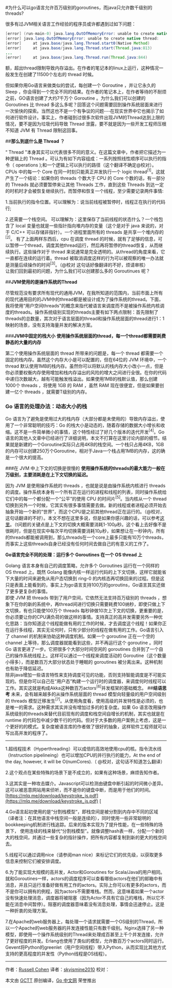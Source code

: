 #为什么可以go语言允许百万级别的goroutines，而java只允许数千级别的threads? 

很多有过JVM相关语言工作经验的程序员或许都遇到过如下问题：

```java
[error] (run-main-0) java.lang.OutOfMemoryError: unable to create native thread:
[error] java.lang.OutOfMemoryError: unable to create native thread:
[error] 	at java.base/java.lang.Thread.start0(Native Method)
[error] 	at java.base/java.lang.Thread.start(Thread.java:813)
...
[error] 	at java.base/java.lang.Thread.run(Thread.java:844)
```

额，超出thread限制导致内存溢出。在作者的笔记本的linux上运行，这种情况一般发生在创建了11500个左右的 thread 时候。

但如果你用Go语言来做类似的尝试，每创建一个 Goroutine ，并让它永久的 Sleep ，你会得到一个完全不同的结果。在作者的笔记本上，在作者等待的不耐烦之前，GO语言创建了大约7千万个 Goroutine 。为什么我们可以创建的 Goroutines 比 thread 多这么多呢？回答这个问题需要回到操作系统层面来进行一次愉快的探索。当然这也不是一个有争议的问题---在现实世界中它也揭示了如何进行软件设计。事实上，作者碰到过很多次软件出现JVM的Thread达到上限的情况，要不是因为垃圾代码导致 Thread 泄露，要不就是因为一些开发工程师压根不知道 JVM 有 Thread 限制这回事。

##**那么到底什么是 Thread ？** 

“ Thread "本身其实可以代表很多不同的意义。在这篇文章中，作者把它描述为一种逻辑上的 Thread 。可认为有如下内容组成：一系列按照线性顺序可以执行的指令（ operations );和一个逻辑上可以执行的路径（这个翻译不确定@校对）。CPUs 中的每一个 Core 在同一时刻只能真正并发执行一个 logic thread<sup>[1]</sup>。这就产生了一个结论：如果你的 threads 个数大于 CPU 的 Core 个数的话，有一部分的 Threads 就必须要暂停来让其他 Threads 工作，直到这些 Threads 到达一定的时机时才会被恢复继续执行。而暂停和恢复一个线程，至少需要记录两件事情:

1.当前执行的指令位置。可以理解为：说当前线程被暂停时，线程正在执行的代码行;

2.还需要一个栈空间。 可以理解为：这里保存了当前线程的状态什么？一个栈包含了 local 变量也就是一些指针指向堆内存的变量（这个是对于 java 来说的，对于 C/C++ 可以存储非指针）。一个进程里面所有的 threads 是共享一个堆内存的<sup>[2]</sup>。
有了上面两样东西后，cpu 在调度 thread 的时候，就有了足够的信息，可以暂停一个thread，调度其他thread运行，然后再将暂停的thread恢复，从而继续执行。这些操作对于 thread 来说通常是完全透明的。从thread的角度来看，它一直都在连续的运行着。thread 被取消调度这样的行为可以被观察的唯一办法就是测量后续操作的时间<sup>[3]</sup>。（@校对 这句话好像翻译的不好，烦请审核）<br>让我们回到最初的问题，为什么我们可以创建那么多的 Goroutinues 呢？

##**JVM使用的是操作系统的Thread** 

尽管规范没有要求所有现代的通用JVM，在我所知道的范围内，当前市面上所有的现代通用目的的JVM中的thread都是被设计成为了操作系统的thread。下面，我将使用“用户空间threads"的概念来指代被语言来调度而不是被操作系统内核调度的threads。操作系统级别实现的threads主要有如下两点限制：首先限制了threads的总数量，其次对于语言层面的thread和操作系统层面的thread进行1：1映射的场景，没有支持海量并发的解决方案。

###**JVM中固定的栈大小** 
**使用操作系统层面的thread，每一个thread都需要耗费静态的大量的内存**

第二个使用操作系统层面的 thread 所带来的问题是，每一个 thread 都需要一个固定的栈内存。虽然这个内存大小是可以配置的，但在64位的 JVM 环境中，一个 thread 默认使用1MB的栈内存。虽然你可以将默认的栈内存大小改小一点，但是你必须要权衡内存使用增加和栈内存溢出的风险的增大之间进行全很。在你的代码中递归次数越大，越有可能触发栈溢出。如果使用1MB的栈默认值，那么创建1000个 threads ，将使用 1GB 的 RAM ，虽然 RAM 现在很便宜，但是如果要创建一亿个 threads ，就需要T级别的内存。

### **Go 语言的处理办法：动态大小的栈** 
 Go 语言为了避免是使用过大的栈内存（大部分都是未使用的）导致内存溢出，使用了一个非常聪明的技巧：Go 的栈大小是动态的，随着存储的数据大小增长和收缩。这不是一件简单微小的事情，这个特性经过了好几个版本的迭代开发<sup>[4]</sup>。Go语言的其他人文章中已经进行了详细说明，本文不打算在这里讨论内部的细节。结果就是新建的一个Goroutine实际只占用4KB的栈空间。一个栈只占用4KB，1GB的内存可以创建250万个Goroutine，相对于Java一个栈占用1MB的内存，这的确是一个很大的提高。

###在 JVM 中上下文的切换是很慢的 
**使用操作系统的threads的最大能力一般在万级别，主要消耗是在上下文切换的延迟。**

因为 JVM 是使用操作系统的 threads ，也就是说是由操作系统内核进行 threads 的调度。操作系统本身有一个所有正在运行的进程和线程的列表，同时操作系统给它们中的每一个都分配一个“公平”的使用 CPU 的时间片<sup>[5]</sup>。当内核从一个 thread 切换到另外一个时候，它其实有很多事情需要去做。新的线程或者进程必须开始去抽象开始一个新的“世界”，而这个CPU是之前其他thread正在运行的。（@校对，这句话翻译的不好）。本文不想在这里多说，但是如果你感兴趣的话，可以参考[这里](https://en.wikipedia.org/wiki/Context_switch)。（t问题的关键点是上下文的切换大概需要消耗1-100µ秒。这个看上去好像不是很耗时，但是在现实中每次平均切换需要消耗10µ秒，如果想让在一秒钟内，所有的threads都能被调用到，那么threads在一个core上最多只能有10万个threads，而事实上这些threads自身已经没有任何时间去做自己的有意义的工作了。

**Go语言完全不同的处理：运行多个 Goroutines 在一个 OS thread 上**

Golang 语言本身有自己的调度策略，允许多个 Goroutines 运行在一个同样的 OS thread 上。既然 Golang 能像内核一样运行代码的上下文切换，这样它就能省下大量的时间来避免从用户态切换到 ring-0 的内核态再切换回来的过程。但是这只是表面上能看到的，事实上为go语言支持100万的goroutins，Go语言其实还做了更多更复杂的事情。<br>
即使 JVM 把 threads 带到了用户空间，它依然无法支持百万级别的 threads ，想象下在你的新的系统中，再thread间进行切换只需要耗费100纳秒，即使只做上下文切换，有也只能使100万个 threads 每秒钟做10次上下文的切换，更重要的是，你必须要让你的CPU满负荷的做这样的事情。支持真正的高并发需要另外一种优化思路：当你知道这个线程能做有用的工作的时候，才去调度这个线程！如果你正在运行多线程，其实无论何时，只有少部分的线程在做有用的工作。Go语言引入了 channel 的机制来协助这种调度机制。如果一个  goroutine 正在一个空的 channel 上等待，那么调度器就能看到这些，并不再运行这个 goroutine 。同时 Go 语言更进了一步。它把很多个大部分时间空闲的 goroutines 合并到了一个自己的操作系统线程上。这样可以通过一个线程来调度活动的 Goroutine（这个数量小得多），而是数百万大部分状态处于睡眠的 goroutines 被分离出来。这种机制也有助于降低延迟。<br>
除非java增加一些语言特性来支持调度可见的功能，否则支持智能调度是不可能实现的。但是你可以自己在“用户态”构建一个运行时的调度器，来调度何时线程可以工作。其实这就是构成Akka这种数百万actors<sup>[6]</sup>并发框架的基础概念。
##**结语思考**
未来，会有越来越多的从操作系统层面的 thread 模型向轻量级的用户空间级别的 threads 模型迁移发生<sup>[7]</sup>。从使用角度看，使用高级的并发特性是必须的，也是唯一的需求。这种需求其实并没有增加过多的的复杂度。如果 Go 语言改用操作系统级别的threads来替代目前现有的调度和栈空间自增长的机制，其实也就是在 runtime 的代码包中减少数千行的代码。但对于大多数的用户案例上考虑，这是一个更好的的模式。复杂度被语言库的作者做了很好的抽象，这样软件工程师就可以写出高并发的程序了。

-------------------------------------------------------------------
1.超线程技术（Hyperthreading）可以成倍的高效地使用cpu的核。指令流水线（Instruction pipelineing）也可以增加CPU的并行执行的能力，At the end of the day, however, it will be O(numCores).（ @校对，这句话不知道怎么翻译）

2.这个观点在某些特殊的场景下是不成立的，如果有这种场景，麻烦告知作者。

3.这其实是一种攻击媒介。Javascript可以检测由键盘中断引起的时间微小差异。这可以被恶意网站用来侦听，而不是你的键盘中断，而是用于他们的时间。[https://mlq.me/download/keystroke_js.pdf](https://mlq.me/download/keystroke_js.pdf) [

4.Go语言起初使用的是“分割栈模型“，即栈空间是被分割到内存中不同的区域（译者注：在其他语言中栈空间一般是连续的），同时使用一些非常聪明的bookkeeping机制进行栈追踪。后来的版本实现为了提升性能，在一些特殊的场景下， 使用连续的栈来替代“分割栈模型”。就像调整hash表一样，分配一个新的大的栈空间，并通过一些复杂的指针操作，把所有内容都复制到新的更大的栈空间去。

5.线程可以通过调用nice（请参阅man nice）来标记它们的优先级，以获取更多信息来控制它们被安排调度。

6.为了能实现大规模的高并发，Actor和Goroutines for Scala/Java的用户相同。就和Goroutines一样，actors的调度程序可以查看哪些actors在他们的邮箱中有消息，并且只运行准备好做有用工作的actors。实际上你可以有更多的actors，而不是你可以拥有的例程，因为actors不需要堆栈。然而，这意味着如果一个actor没有快速处理消息，调度器将被阻塞（因为Actor不具有它自己的堆栈，所以它不能在消息中间暂停）。阻塞的调度器意味着没有消息处理，事情会迅速停止。这是一种折衷的处理方案。

7.在Apache的web服务器上，每处理一个请求就需要一个OS级别的Thread，所以一个Apache的web服务器的并发连接性能只有数千级别。Nginx选择了另一种模型，即使用一个操作系统级别的Thread来处理成百甚至上千个并发连接，允许了更好程度的并发。Erlang也使用了类似的模型，允许数百万个actors同时运行。Gevent将Python的greenlet（用户空间线程）带入Python，从而实现比其他方式支持的更高程度的并发性（Python线程是OS线程）。

-------------------------------------------------------------------
作者：[Russell Cohen](https://rcoh.me/posts/why-you-can-have-a-million-go-routines-but-only-1000-java-threads/#fnref:nice)
译者：[skyismine2010](https://github.com/skyismine2010)
校对：

本文由 [GCTT](https://github.com/studygolang/GCTT) 原创编译，[Go 中文网](https://studygolang.com/) 荣誉推出


























